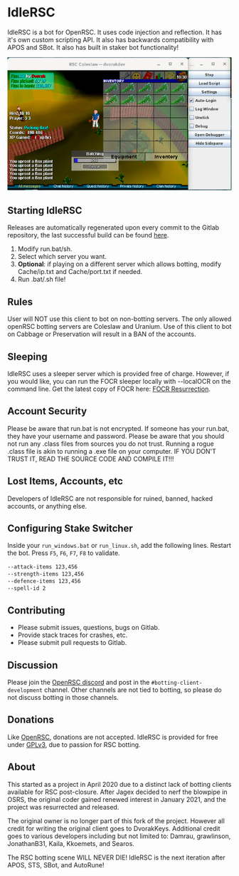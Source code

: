 # IdleRSC

IdleRSC is a bot for OpenRSC. It uses code injection and reflection. It has
it's own custom scripting API. It also has backwards compatibility with APOS
and SBot. It also has built in staker bot functionality!

![screenshot of main window](doc/main-window.png "Main Window")

## Starting IdleRSC

Releases are automatically regenerated upon every commit to the Gitlab
repository, the last successful build can be found
[here](https://gitlab.com/open-runescape-classic/idlersc/-/jobs/artifacts/master/browse?job=build).

1. Modify run.bat/sh.
1. Select which server you want.
1. **Optional**: if playing on a different server which allows botting,
   modify Cache/ip.txt and Cache/port.txt if needed.
1. Run .bat/.sh file!

## Rules

User will NOT use this client to bot on non-botting servers. The only
allowed openRSC botting servers are Coleslaw and Uranium. Use of this
client to bot on Cabbage or Preservation will result in a BAN of the
accounts.

## Sleeping

IdleRSC uses a sleeper server which is provided free of charge. However,
if you would like, you can run the FOCR sleeper locally with --localOCR
on the command line. Get the latest copy of FOCR here:
[FOCR Resurrection](https://gitlab.com/open-runescape-classic/tools/focr-resurrection).

## Account Security

Please be aware that run.bat is not encrypted. If someone has your
run.bat, they have your username and password.
Please be aware that you should not run any .class files from sources
you do not trust. Running a rogue .class file is akin to running a .exe
file on your computer. IF YOU DON'T TRUST IT, READ THE SOURCE CODE AND
COMPILE IT!!!

## Lost Items, Accounts, etc

Developers of IdleRSC are not responsible for ruined, banned, hacked accounts,
or anything else.

## Configuring Stake Switcher

Inside your `run_windows.bat` or `run_linux.sh`, add the following lines.
Restart the bot. Press `F5`, `F6`, `F7`, `F8` to validate.

```
--attack-items 123,456
--strength-items 123,456
--defence-items 123,456
--spell-id 2
```

## Contributing

* Please submit issues, questions, bugs on Gitlab.
* Provide stack traces for crashes, etc.
* Please submit pull requests to Gitlab.

## Discussion

Please join the [OpenRSC discord](https://discord.gg/CutQxDZ8Np) and post
in the `#botting-client-development` channel. Other channels are not tied
to botting, so please do not discuss botting in those channels.

## Donations

Like [OpenRSC](https://rsc.vet), donations are not accepted. IdleRSC is
provided for free under [GPLv3](LICENSE), due to passion for RSC botting.

## About

This started as a project in April 2020 due to a distinct lack of botting
clients available for RSC post-closure. After Jagex decided to nerf the
blowpipe in OSRS, the original coder gained renewed interest in January 2021,
and the project was resurrected and released.

The original owner is no longer part of this fork of the project. However all
credit for writing the original client goes to DvorakKeys.
Additional credit goes to various developers including but not limited to:
Damrau, grawlinson, JonathanB31, Kaila, Kkoemets, and Searos.

The RSC botting scene WILL NEVER DIE! IdleRSC is the next iteration after
APOS, STS, SBot, and AutoRune!
